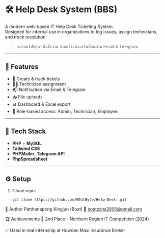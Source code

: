 # 🛠️ Help Desk System (BBS)

A modern web-based IT Help Desk Ticketing System.  
Designed for internal use in organizations to log issues, assign technicians, and track resolution.

> ระบบแจ้งปัญหา บันทึกงาน ส่งต่อช่าง และแจ้งเตือนผ่าน Email & Telegram

---

## 🚀 Features

- 📝 Create & track tickets
- 👨‍🔧 Technician assignment
- 📬 Notification via Email & Telegram
- 📥 File uploads
- 📊 Dashboard & Excel export
- 🔐 Role-based access: Admin, Technician, Employee

---

## 🧰 Tech Stack

- **PHP** + **MySQL**
- **Tailwind CSS**
- **PHPMailer**, **Telegram API**
- **PhpSpreadsheet**

---

## ⚙️ Setup

1. Clone repo:
   ```bash
   git clone https://github.com/B0atByte/Help-Desk-.git
👤 Author
Patthanapong Kingjun (Boat)
📧 boatzaha2905@gmail.com

🏆 Achievements
🥈 2nd Place - Northern Region IT Competition (2024)

✅ Used in real internship at Howden Maxi Insurance Broker

